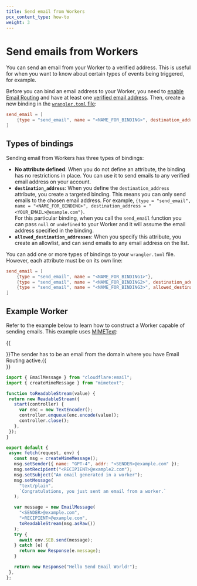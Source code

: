 ```yaml
---
title: Send email from Workers
pcx_content_type: how-to
weight: 3
---
```


# <beta>Send emails from Workers</beta>

You can send an email from your Worker to a verified address. This is useful for when you want to know about certain types of events being triggered, for example.

Before you can bind an email address to your Worker, you need to [enable Email Routing](/email-routing/get-started/) and have at least one [verified email address](/email-routing/setup/email-routing-addresses/#destination-addresses). Then, create a new binding in the [`wrangler.toml` file](/workers/wrangler/configuration//#email-bindings):

```toml
send_email = [
    {type = "send_email", name = "<NAME_FOR_BINDING>", destination_address = "<YOUR_EMAIL>@example.com"},
]
```

## Types of bindings

Sending email from Workers has three types of bindings:

- **No attribute defined**: When you do not define an attribute, the binding has no restrictions in place. You can use it to send emails to any verified email address on your account.
- **`destination_address`**: When you define the `destination_address` attribute, you create a targeted binding. This means you can only send emails to the chosen email address. For example, `{type = "send_email", name = "<NAME_FOR_BINDING>", destination_address = "<YOUR_EMAIL>@example.com"}`. <br> For this particular binding, when you call the `send_email` function you can pass `null` or `undefined` to your Worker and it will assume the email address specified in the binding.
- **`allowed_destination_addresses`**: When you specify this attribute, you create an allowlist, and can send emails to any email address on the list.

You can add one or more types of bindings to your `wrangler.toml` file. However, each attribute must be on its own line:

```toml
send_email = [
    {type = "send_email", name = "<NAME_FOR_BINDING1>"},
   	{type = "send_email", name = "<NAME_FOR_BINDING2>", destination_address = "<YOUR_EMAIL>@example.com"},
   	{type = "send_email", name = "<NAME_FOR_BINDING3>", allowed_destination_addresses = ["<YOUR_EMAIL>@example.com", "<YOUR_EMAIL2>@example.com"]},
]
```

## Example Worker

Refer to the example below to learn how to construct a Worker capable of sending emails. This example uses [MIMEText](https://www.npmjs.com/package/mimetext):

{{<Aside type="note">}}The sender has to be an email from the domain where you have Email Routing active.{{</Aside>}}

```js
import { EmailMessage } from "cloudflare:email";
import { createMimeMessage } from "mimetext";

function toReadableStream(value) {
 return new ReadableStream({
   start(controller) {
     var enc = new TextEncoder();
     controller.enqueue(enc.encode(value));
     controller.close();
   },
 });
}

export default {
 async fetch(request, env) {
   const msg = createMimeMessage();
   msg.setSender({ name: "GPT-4", addr: "<SENDER>@example.com" });
   msg.setRecipient("<RECIPIENT>@example2.com");
   msg.setSubject("An email generated in a worker");
   msg.setMessage(
     "text/plain",
     `Congratulations, you just sent an email from a worker.`
   );

   var message = new EmailMessage(
     "<SENDER>@example.com",
     "<RECIPIENT>@example.com",
     toReadableStream(msg.asRaw())
   );
   try {
     await env.SEB.send(message);
   } catch (e) {
     return new Response(e.message);
   }

   return new Response("Hello Send Email World!");
 },
};
```

